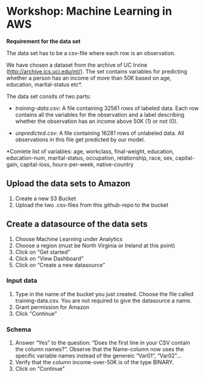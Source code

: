 # Workshop: Machine Learning in AWS 

**Requirement for the data set**

The data set has to be a csv-file where each row is an observation.  

We have chosen a dataset from the archive of UC Irvine (http://archive.ics.uci.edu/ml/). The set contains variables for predicting whether a person has an income of more than 50K based on age, education, marital-status etc*. 

The data set consits of two parts: 
- *training-data.csv*: A file containing 32561 rows of labeled data. Each row contains all the variables for the observation and a label describing whether the observation has an income above 50K (1) or not (0). 

- *unpredicted.csv*: A file containing 16281 rows of unlabeled data. All observations in this file get predicted by our model. 

*Comlete list of variables: age, workclass, final-weight, education, education-num, marital-status, occupation, relationship, race, sex, capital-gain, capital-loss, hours-per-week, native-country

## Upload the data sets to Amazon

1. Create a new S3 Bucket 
2. Upload the two .csv-files from this github-repo to the bucket


## Create a datasource of the data sets 
1. Choose Machine Learning under Analytics
2. Choose a region (must be North Virginia or Ireland at this point)
3. Click on “Get started”
4. Click on “View Dashboard”
5. Click on “Create a new datasource”

### Input data
1. Type in the name of the bucket you just created. Choose the file called training-data.csv. You are not required to give the datasource a name.
2. Grant permission for Amazon
3. Click "Continue"

### Schema
1. Answer “Yes” to the question: “Does the first line in your CSV contain the column names?”. Observe that the Name-column now uses the specific variable names instead of the genereic “Var01”, “Var02”...
2. Verify that the column income-over-50K is of the type BINARY.
3. Click on “Continue”











